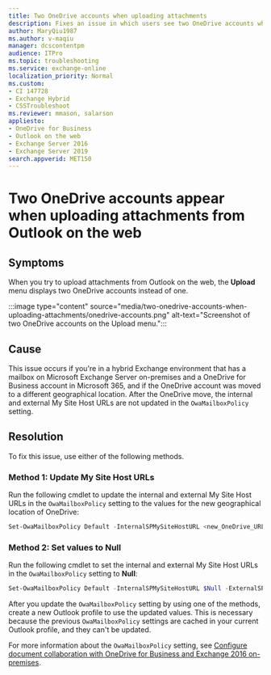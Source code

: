 ```yaml
---
title: Two OneDrive accounts when uploading attachments
description: Fixes an issue in which users see two OneDrive accounts when they upload attachments from Outlook on the web.
author: MaryQiu1987
ms.author: v-maqiu
manager: dcscontentpm
audience: ITPro
ms.topic: troubleshooting
ms.service: exchange-online
localization_priority: Normal
ms.custom:
- CI 147728
- Exchange Hybrid
- CSSTroubleshoot
ms.reviewer: mmason, salarson
appliesto: 
- OneDrive for Business
- Outlook on the web
- Exchange Server 2016
- Exchange Server 2019
search.appverid: MET150
---
```

# Two OneDrive accounts appear when uploading attachments from Outlook on the web

## Symptoms

When you try to upload attachments from Outlook on the web, the **Upload** menu displays two OneDrive accounts instead of one.

:::image type="content" source="media/two-onedrive-accounts-when-uploading-attachments/onedrive-accounts.png" alt-text="Screenshot of two OneDrive accounts on the Upload menu.":::

## Cause

This issue occurs if you're in a hybrid Exchange environment that has a mailbox on Microsoft Exchange Server on-premises and a OneDrive for Business account in Microsoft 365, and if the OneDrive account was moved to a different geographical location. After the OneDrive move, the internal and external My Site Host URLs are not updated in the `OwaMailboxPolicy` setting.

## Resolution

To fix this issue, use either of the following methods.

### Method 1: Update My Site Host URLs

Run the following cmdlet to update the internal and external My Site Host URLs in the `OwaMailboxPolicy` setting to the values for the new geographical location of OneDrive:

```powershell
Set-OwaMailboxPolicy Default -InternalSPMySiteHostURL <new_OneDrive_URL> -ExternalSPMySiteHostURL <new_OneDrive_URL>
```

### Method 2: Set values to Null

Run the following cmdlet to set the internal and external My Site Host URLs in the `OwaMailboxPolicy` setting to **Null**:

```powershell
Set-OwaMailboxPolicy Default -InternalSPMySiteHostURL $Null -ExternalSPMySiteHostURL $Null
```

After you update the `OwaMailboxPolicy` setting by using one of the methods, create a new Outlook profile to use the updated values. This is necessary because the previous `OwaMailboxPolicy` settings are cached in your current Outlook profile, and they can't be updated.

For more information about the `OwaMailboxPolicy` setting, see [Configure document collaboration with OneDrive for Business and Exchange 2016 on-premises](/exchange/hybrid-deployment/set-up-document-collaboration).
